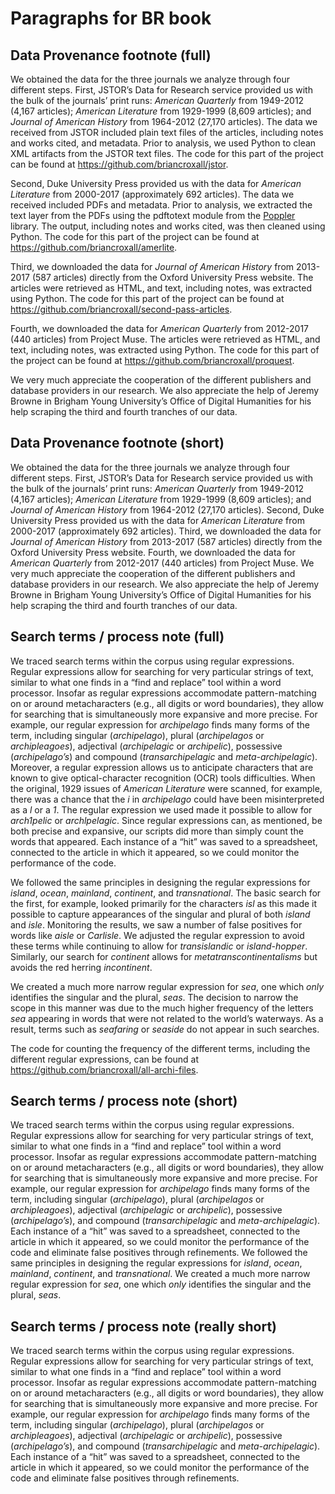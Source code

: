 # Paragraphs for BR book
## Data Provenance footnote (full)
We obtained the data for the three journals we analyze through four different steps. First, JSTOR’s Data for Research service provided us with the bulk of the journals’ print runs: *American Quarterly* from 1949-2012 (4,167 articles); *American Literature* from 1929-1999 (8,609 articles); and *Journal of American History* from 1964-2012 (27,170 articles). The data we received from JSTOR included plain text files of the articles, including notes and works cited, and metadata. Prior to analysis, we used Python to clean XML artifacts from the JSTOR text files. The code for this part of the project can be found at https://github.com/briancroxall/jstor. 

Second, Duke University Press provided us with the data for *American Literature* from 2000-2017 (approximately 692 articles). The data we received included PDFs and metadata. Prior to analysis, we extracted the text layer from the PDFs using the pdftotext module from the [Poppler](https://poppler.freedesktop.org/) library. The output, including notes and works cited, was then cleaned  using Python. The code for this part of the project can be found at https://github.com/briancroxall/amerlite. 

Third, we downloaded the data for *Journal of American History* from 2013-2017 (587 articles) directly from the Oxford University Press website. The articles were retrieved as HTML, and text, including notes, was extracted using Python. The code for this part of the project can be found at https://github.com/briancroxall/second-pass-articles. 

Fourth, we downloaded the data for *American Quarterly* from 2012-2017 (440 articles) from Project Muse. The articles were retrieved as HTML, and text, including notes, was extracted using Python. The code for this part of the project can be found at https://github.com/briancroxall/proquest. 

We very much appreciate the cooperation of the different publishers and database providers in our research. We also appreciate the help of Jeremy Browne in Brigham Young University’s Office of Digital Humanities for his help scraping the third and fourth tranches of our data. 

## Data Provenance footnote (short)
We obtained the data for the three journals we analyze through four different steps. First, JSTOR’s Data for Research service provided us with the bulk of the journals’ print runs: *American Quarterly* from 1949-2012 (4,167 articles); *American Literature* from 1929-1999 (8,609 articles); and *Journal of American History* from 1964-2012 (27,170 articles). Second, Duke University Press provided us with the data for *American Literature* from 2000-2017 (approximately 692 articles). Third, we downloaded the data for *Journal of American History* from 2013-2017 (587 articles) directly from the Oxford University Press website. Fourth, we downloaded the data for *American Quarterly* from 2012-2017 (440 articles) from Project Muse. We very much appreciate the cooperation of the different publishers and database providers in our research. We also appreciate the help of Jeremy Browne in Brigham Young University’s Office of Digital Humanities for his help scraping the third and fourth tranches of our data. 

## Search terms / process note (full)
We traced search terms within the corpus using regular expressions. Regular expressions allow for searching for very particular strings of text, similar to what one finds in a “find and replace” tool within a word processor. Insofar as regular expressions accommodate pattern-matching on or around metacharacters (e.g., all digits or word boundaries), they allow for searching that is simultaneously more expansive and more precise. For example, our regular expression for *archipelago* finds many forms of the term, including singular (*archipelago*), plural (*archipelagos* or *archipleagoes*), adjectival (*archipelagic* or *archipelic*), possessive (*archipelago’s*) and compound (*transarchipelagic* and *meta-archipelagic*). Moreover, a regular expression allows us to anticipate characters that are known to give optical-character recognition (OCR) tools difficulties. When the original, 1929 issues of *American Literature* were scanned, for example, there was a chance that the *i* in *archipelago* could have been misinterpreted as a *l* or a *1*. The regular expression we used made it possible to allow for *arch1pelic* or *archlpelagic*. Since regular expressions can, as mentioned, be both precise and expansive, our scripts did more than simply count the words that appeared.  Each instance of a “hit” was saved to a spreadsheet, connected to the article in which it appeared, so we could monitor the performance of the code. 

We followed the same principles in designing the regular expressions for *island*, *ocean*, *mainland*, *continent*, and *transnational*. The basic search for the first, for example, looked primarily for the characters *isl* as this made it possible to capture appearances of the singular and plural of both *island* and *isle*. Monitoring the results, we saw a number of false positives for words like *aisle* or *Carlisle*. We adjusted the regular expression to avoid these terms while continuing to allow for *transislandic* or *island-hopper*. Similarly, our search for *continent* allows for *metatranscontinentalisms* but avoids the red herring *incontinent*. 

We created a much more narrow regular expression for *sea*, one which *only* identifies the singular and the plural, *seas*. The decision to narrow the scope in this manner was due to the much higher frequency of the letters *sea* appearing in words that were not related to the world’s waterways. As a result, terms such as *seafaring* or *seaside* do not appear in such searches.

The code for counting the frequency of the different terms, including the different regular expressions, can be found at https://github.com/briancroxall/all-archi-files. 

## Search terms / process note (short)
We traced search terms within the corpus using regular expressions. Regular expressions allow for searching for very particular strings of text, similar to what one finds in a “find and replace” tool within a word processor. Insofar as regular expressions accommodate pattern-matching on or around metacharacters (e.g., all digits or word boundaries), they allow for searching that is simultaneously more expansive and more precise. For example, our regular expression for *archipelago* finds many forms of the term, including singular (*archipelago*), plural (*archipelagos* or *archipleagoes*), adjectival (*archipelagic* or *archipelic*), possessive (*archipelago’s*), and compound (*transarchipelagic* and *meta-archipelagic*). Each instance of a “hit” was saved to a spreadsheet, connected to the article in which it appeared, so we could monitor the performance of the code and eliminate false positives through refinements. We followed the same principles in designing the regular expressions for *island*, *ocean*, *mainland*, *continent*, and *transnational*. We created a much more narrow regular expression for *sea*, one which *only* identifies the singular and the plural, *seas*. 

## Search terms / process note (really short)
We traced search terms within the corpus using regular expressions. Regular expressions allow for searching for very particular strings of text, similar to what one finds in a “find and replace” tool within a word processor. Insofar as regular expressions accommodate pattern-matching on or around metacharacters (e.g., all digits or word boundaries), they allow for searching that is simultaneously more expansive and more precise. For example, our regular expression for *archipelago* finds many forms of the term, including singular (*archipelago*), plural (*archipelagos* or *archipleagoes*), adjectival (*archipelagic* or *archipelic*), possessive (*archipelago’s*), and compound (*transarchipelagic* and *meta-archipelagic*). Each instance of a “hit” was saved to a spreadsheet, connected to the article in which it appeared, so we could monitor the performance of the code and eliminate false positives through refinements. 